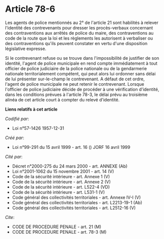 # Article 78-6

Les agents de police mentionnés au 2° de l'article 21 sont habilités à relever l'identité des contrevenants pour dresser les
procès-verbaux concernant des contraventions aux arrêtés de police du maire, des contraventions au code de la route que la
loi et les règlements les autorisent à verbaliser ou des contraventions qu'ils peuvent constater en vertu d'une disposition
législative expresse.

Si le contrevenant refuse ou se trouve dans l'impossibilité de justifier de son identité, l'agent de police municipale en
rend compte immédiatement à tout officier de police judiciaire de la police nationale ou de la gendarmerie nationale
territorialement compétent, qui peut alors lui ordonner sans délai de lui présenter sur-le-champ le contrevenant. A défaut de
cet ordre, l'agent de police municipale ne peut retenir le contrevenant. Lorsque l'officier de police judiciaire décide de
procéder à une vérification d'identité, dans les conditions prévues à l'article 78-3, le délai prévu au troisième alinéa de
cet article court à compter du relevé d'identité.

**Liens relatifs à cet article**

_Codifié par_:

  - Loi n°57-1426 1957-12-31

_Créé par_:

  - Loi n°99-291 du 15 avril 1999 - art. 16 () JORF 16 avril 1999

_Cité par_:

  - Décret n°2000-275 du 24 mars 2000 - art. ANNEXE (Ab)
  - Loi n°2001-1062 du 15 novembre 2001 - art. 14 (V)
  - Code de la sécurité intérieure - art. Annexe 1 (V)
  - Code de la sécurité intérieure - art. Annexe 2 (V)
  - Code de la sécurité intérieure - art. L522-4 (VD)
  - Code de la sécurité intérieure - art. L531-1 (V)
  - Code général des collectivités territoriales - art. Annexe IV-I (V)
  - Code général des collectivités territoriales - art. L2213-19-1 (Ab)
  - Code général des collectivités territoriales - art. L2512-16 (V)

_Cite_:

  - CODE DE PROCEDURE PENALE - art. 21 (M)
  - CODE DE PROCEDURE PENALE - art. 78-3 (M)
